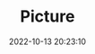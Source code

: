 ---
weight: 1
images:
- /images/edited/229.jpeg
title: Picture
date: 2022-10-13 20:23:10
tags: [luminarneo,work,ILCE-7M3,28.0,dog,bench]
---